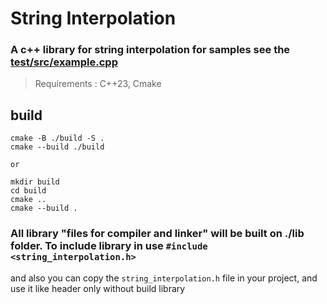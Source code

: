 

# String Interpolation

### A c++ library for string interpolation for samples see the [test/src/example.cpp](test/src/example.cpp)
 
> Requirements : C++23, Cmake

## build 
```
cmake -B ./build -S .
cmake --build ./build

or

mkdir build
cd build 
cmake ..
cmake --build .

```

### All library "files for compiler and linker" will be built on ./lib folder. To include library in use ```#include <string_interpolation.h>``` 
and also you can copy the ```string_interpolation.h``` file in your project, and use it like header only without build library  

